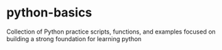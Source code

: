 # python-basics
Collection of Python practice scripts, functions, and examples  focused on building a strong foundation for learning python
